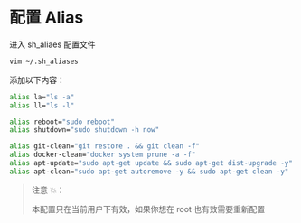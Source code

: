 # 配置 Alias

进入 sh_aliaes 配置文件

```sh
vim ~/.sh_aliases
```

添加以下内容：

```sh
alias la="ls -a"
alias ll="ls -l"

alias reboot="sudo reboot"
alias shutdown="sudo shutdown -h now"

alias git-clean="git restore . && git clean -f"
alias docker-clean="docker system prune -a -f"
alias apt-update="sudo apt-get update && sudo apt-get dist-upgrade -y"
alias apt-clean="sudo apt-get autoremove -y && sudo apt-get clean -y"
```

> 注意 💥：
>
> 本配置只在当前用户下有效，如果你想在 root 也有效需要重新配置
